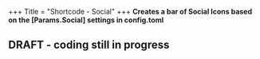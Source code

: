 +++
Title = "Shortcode - Social"
+++
**Creates a bar of Social Icons based on the [Params.Social] settings in config.toml**

## DRAFT - coding still in progress
